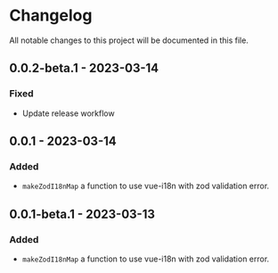 # Changelog

All notable changes to this project will be documented in this file.


## 0.0.2-beta.1 - 2023-03-14

### Fixed

- Update release workflow


## 0.0.1 - 2023-03-14

### Added

- `makeZodI18nMap` a function to use vue-i18n with zod validation error.



## 0.0.1-beta.1 - 2023-03-13

### Added

- `makeZodI18nMap` a function to use vue-i18n with zod validation error.

